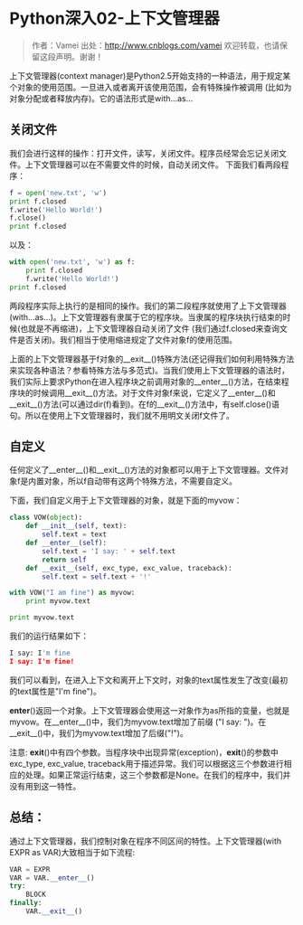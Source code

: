 # Python深入02-上下文管理器
> 作者：Vamei 出处：http://www.cnblogs.com/vamei 欢迎转载，也请保留这段声明。谢谢！

上下文管理器(context manager)是Python2.5开始支持的一种语法，用于规定某个对象的使用范围。一旦进入或者离开该使用范围，会有特殊操作被调用 (比如为对象分配或者释放内存)。它的语法形式是with...as...

## 关闭文件
我们会进行这样的操作：打开文件，读写，关闭文件。程序员经常会忘记关闭文件。上下文管理器可以在不需要文件的时候，自动关闭文件。
下面我们看两段程序：
```Python
f = open('new.txt', 'w')
print f.closed
f.write('Hello World!')
f.close()
print f.closed
```
以及：
```Python
with open('new.txt', 'w') as f:
    print f.closed
    f.write('Hello World!')
print f.closed
```
两段程序实际上执行的是相同的操作。我们的第二段程序就使用了上下文管理器 (with...as...)。上下文管理器有隶属于它的程序块。当隶属的程序块执行结束的时候(也就是不再缩进)，上下文管理器自动关闭了文件 (我们通过f.closed来查询文件是否关闭)。我们相当于使用缩进规定了文件对象f的使用范围。

上面的上下文管理器基于f对象的__exit__()特殊方法(还记得我们如何利用特殊方法来实现各种语法？参看特殊方法与多范式)。当我们使用上下文管理器的语法时，我们实际上要求Python在进入程序块之前调用对象的__enter__()方法，在结束程序块的时候调用__exit__()方法。对于文件对象f来说，它定义了__enter__()和__exit__()方法(可以通过dir(f)看到)。在f的__exit__()方法中，有self.close()语句。所以在使用上下文管理器时，我们就不用明文关闭f文件了。

## 自定义
任何定义了__enter__()和__exit__()方法的对象都可以用于上下文管理器。文件对象f是内置对象，所以f自动带有这两个特殊方法，不需要自定义。

下面，我们自定义用于上下文管理器的对象，就是下面的myvow：
```Python
class VOW(object):
    def __init__(self, text):
        self.text = text
    def __enter__(self):
        self.text = 'I say: ' + self.text
        return self
    def __exit__(self, exc_type, exc_value, traceback):
        self.text = self.text + '!'

with VOW("I am fine") as myvow:
    print myvow.text

print myvow.text
```
我们的运行结果如下：
```Python
I say: I'm fine
I say: I'm fine!
```
我们可以看到，在进入上下文和离开上下文时，对象的text属性发生了改变(最初的text属性是"I'm fine")。

__enter__()返回一个对象。上下文管理器会使用这一对象作为as所指的变量，也就是myvow。在__enter__()中，我们为myvow.text增加了前缀 ("I say: ")。在__exit__()中，我们为myvow.text增加了后缀("!")。

注意: __exit__()中有四个参数。当程序块中出现异常(exception)，__exit__()的参数中exc_type, exc_value, traceback用于描述异常。我们可以根据这三个参数进行相应的处理。如果正常运行结束，这三个参数都是None。在我们的程序中，我们并没有用到这一特性。

## 总结：
通过上下文管理器，我们控制对象在程序不同区间的特性。上下文管理器(with EXPR as VAR)大致相当于如下流程:
```Python
VAR = EXPR
VAR = VAR.__enter__()
try:
    BLOCK
finally:
    VAR.__exit__()
```


